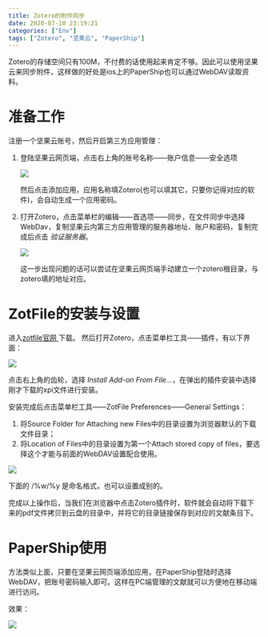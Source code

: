 ```yaml
---
title: Zotero的附件同步
date: 2020-07-10 23:19:21
categories: ["Env"]
tags: ["Zotero", "坚果云", "PaperShip"]
---
```




Zotero的存储空间只有100M，不付费的话使用起来肯定不够。因此可以使用坚果云来同步附件，这样做的好处是ios上的PaperShip也可以通过WebDAV读取资料。

# 准备工作

注册一个坚果云账号，然后开启第三方应用管理：

1. 登陆坚果云网页端，点击右上角的账号名称——账户信息——安全选项

   ![](http://images.yingwai.top/picgo/zeterojgyf1.png)

   然后点击添加应用，应用名称填Zotero(也可以填其它，只要你记得对应的软件)，会自动生成一个应用密码。

2. 打开Zotero，点击菜单栏的编辑——首选项——同步，在文件同步中选择WebDav，复制坚果云内第三方应用管理的服务器地址、账户和密码，复制完成后点击 *验证服务器*。

   ![](http://images.yingwai.top/picgo/zeterojgyf2.png)

   这一步出现问题的话可以尝试在坚果云网页端手动建立一个zotero根目录，与zotero填的地址对应。



# ZotFile的安装与设置

进入[zotfile官网 ](http://zotfile.com/)下载。
然后打开Zotero，点击菜单栏工具——插件，有以下界面：

![](http://images.yingwai.top/picgo/zeterojgyf3.png)

点击右上角的齿轮，选择 *Install Add-on From File...*，在弹出的插件安装中选择刚才下载的xpi文件进行安装。

安装完成后点击菜单栏工具——ZotFile Preferences——General Settings：

1. 将Source Folder for Attaching new Files中的目录设置为浏览器默认的下载文件目录；
2. 将Location of Files中的目录设置为第一个Attach stored copy of files，要选择这个才能与前面的WebDAV设置配合使用。

![](http://images.yingwai.top/picgo/zeterojgyf4.png)

下面的 /%w/%y 是命名格式，也可以设置成别的。

完成以上操作后，当我们在浏览器中点击Zotero插件时，软件就会自动将下载下来的pdf文件拷贝到云盘的目录中，并将它的目录链接保存到对应的文献条目下。



# PaperShip使用

方法类似上面，只要在坚果云网页端添加应用，在PaperShip登陆时选择WebDAV，把账号密码输入即可。这样在PC端管理的文献就可以方便地在移动端进行访问。

效果：

![](http://images.yingwai.top/picgo/zoterojgyf5.jpg)